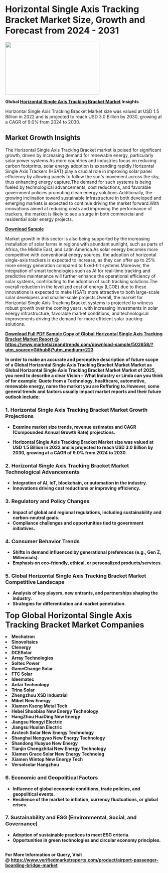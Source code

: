 <H1>Horizontal Single Axis Tracking Bracket Market Size, Growth and Forecast from 2024 - 2031</H1><img class="aligncenter size-medium wp-image-584254" src="https://thirdeyenews.in/wp-content/uploads/2024/09/Global-Market-Research-300x168.jpeg" alt="" width="300" height="168" /><p><strong>Global&nbsp;<a href="https://www.marketsizeandtrends.com/download-sample/502658/?utm_source=Github8j?utm_medium=223">Horizontal Single Axis Tracking Bracket Market</a> Insights</strong></p><p>Horizontal Single Axis Tracking Bracket Market size was valued at USD 1.5 Billion in 2022 and is projected to reach USD 3.0 Billion by 2030, growing at a CAGR of 9.0% from 2024 to 2030.</p><p><h2>Market Growth Insights</h2> <p>The Horizontal Single Axis Tracking Bracket market is poised for significant growth, driven by increasing demand for renewable energy, particularly solar power systems.As more countries and industries focus on reducing carbon footprints, solar energy adoption is expanding rapidly.Horizontal Single Axis Trackers (HSAT) play a crucial role in improving solar panel efficiency by allowing panels to follow the sun's movement across the sky, thus enhancing energy capture.The demand for such systems is being fueled by technological advancements, cost reductions, and favorable government policies promoting clean energy solutions.Additionally, the growing inclination toward sustainable infrastructure in both developed and emerging markets is expected to continue driving the market forward.With innovations aimed at reducing costs and improving the performance of trackers, the market is likely to see a surge in both commercial and residential solar energy projects.</p> <p><strong><a href="#">Download Sample</a></strong></p> <p>Market growth in this sector is also being supported by the increasing installation of solar farms in regions with abundant sunlight, such as parts of Africa, the Middle East, and Latin America.As solar energy becomes more competitive with conventional energy sources, the adoption of horizontal single-axis trackers is expected to increase, as they can offer up to 25% more energy generation compared to fixed-tilt systems.Moreover, the integration of smart technologies such as AI for real-time tracking and predictive maintenance will further enhance the operational efficiency of solar systems, contributing to the adoption of such tracking solutions.The overall reduction in the levelized cost of energy (LCOE) due to these innovations is expected to make HSATs more attractive to both large-scale solar developers and smaller-scale projects.Overall, the market for Horizontal Single Axis Tracking Bracket systems is projected to witness robust growth over the coming years, with increasing investments in solar energy infrastructure, favorable market conditions, and technological improvements driving the demand for more efficient solar tracking solutions.</p> <p><strong><a href="#"></p><p><span class=""><strong>Download Full PDF Sample Copy of Global Horizontal Single Axis Tracking Bracket Market Report</strong> @ <a href="https://www.marketsizeandtrends.com/download-sample/502658/?utm_source=Github8j?utm_medium=223" target="_blank">https://www.marketsizeandtrends.com/download-sample/502658/?utm_source=Github8j?utm_medium=223</a></span></p><p>In order to make an accurate and perceptive description of future scope of a Global&nbsp;Horizontal Single Axis Tracking Bracket Market Market as Global&nbsp;Horizontal Single Axis Tracking Bracket Market Market of 2025, you need to describe a clear Vision &ndash; What Industry or Linda can you think of for example: Quote from a Technology, healthcare, automotive, renewable energy, name the market you are Reffering to.However, some general trends and factors usually impact market reports and their future outlook include:</p><h3>1.&nbsp;<strong>Horizontal Single Axis Tracking Bracket Market Growth Projections</strong></h3><ul><li>Examine market size trends, revenue estimates and CAGR (Compounded Annual Growth Rate) projections.</li><li><p>Horizontal Single Axis Tracking Bracket Market size was valued at USD 1.5 Billion in 2022 and is projected to reach USD 3.0 Billion by 2030, growing at a CAGR of 9.0% from 2024 to 2030.</p></li></ul><h3>2.&nbsp;<strong>Horizontal Single Axis Tracking Bracket Market Technological Advancements</strong></h3><ul><li>Integration of AI, IoT, blockchain, or automation in the industry.</li><li>Innovations driving cost reductions or improving efficiency.</li></ul><h3>3.&nbsp;<strong>Regulatory and Policy Changes</strong></h3><ul><li>Impact of global and regional regulations, including sustainability and carbon-neutral goals.</li><li>Compliance challenges and opportunities tied to government initiatives.</li></ul><h3>4.&nbsp;<strong>Consumer Behavior Trends</strong></h3><ul><li>Shifts in demand influenced by generational preferences (e.g., Gen Z, Millennials).</li><li>Emphasis on eco-friendly, ethical, or personalized products/services.</li></ul><h3>5.&nbsp;<strong>Global Horizontal Single Axis Tracking Bracket Market Competitive Landscape</strong></h3><ul><li>Analysis of key players, new entrants, and partnerships shaping the industry.</li><li>Strategies for differentiation and market penetration.</li></ul><p data-pm-slice="1 1 []"><span style="color: inherit; font-family: inherit; font-size: 25px;">Top Global Horizontal Single Axis Tracking Bracket Market Companies</span></p><div class="" data-test-id=""><p><li>Mechatron</li><li> Sinovoltaics</li><li> Clenergy</li><li> DCESolar</li><li> Array Technologies</li><li> Soltec Power</li><li> GameChange Solar</li><li> FTC Solar</li><li> Ideematec</li><li> Antai Technology</li><li> Trina Solar</li><li> Zhengzhou XSD Industrial</li><li> Mibet New Energy</li><li> Xiamen Kseng Metal Tech</li><li> Hebei Shuobiao New Energy Technology</li><li> HangZhou HuaDing New Energy</li><li> Jiangsu Hongyi Electric</li><li> Jiangsu Huolan Electric</li><li> Arctech Solar New Energy Technology</li><li> Shanghai Nengyao New Energy Technology</li><li> Shandong Huayue New Energy</li><li> Tianjin Chengzhitai New Energy Technology</li><li> Xiamen Grace Solar New Energy Technolog</li><li> Xiamen Wintop New Energy Tech</li><li> Versolsolar Hangzhou</li></p></div><h3>6.&nbsp;<strong>Economic and Geopolitical Factors</strong></h3><ul><li>Influence of global economic conditions, trade policies, and geopolitical events.</li><li>Resilience of the market to inflation, currency fluctuations, or global crises.</li></ul><h3>7.&nbsp;<strong>Sustainability and ESG (Environmental, Social, and Governance)</strong></h3><ul><li>Adoption of sustainable practices to meet ESG criteria.</li><li>Opportunities in green technologies and circular economy principles.</li></ul><h2><strong style="font-size: 14px;">For More Information or Query, Visit @&nbsp;</strong><a style="background-color: #ffffff; font-size: 14px;" href="https://www.marketsizeandtrends.com/report/horizontal-single-axis-tracking-bracket-market/" target="_blank">https://www.verifiedmarketreports.com/product/airport-passenger-boarding-bridge-market</a></h2>